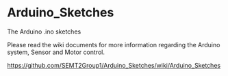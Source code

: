 # Arduino_Sketches
The Arduino .ino sketches

Please read the wiki documents for more information regarding the Arduino system, Sensor and Motor control.

https://github.com/SEMT2Group1/Arduino_Sketches/wiki/Arduino_Sketches
